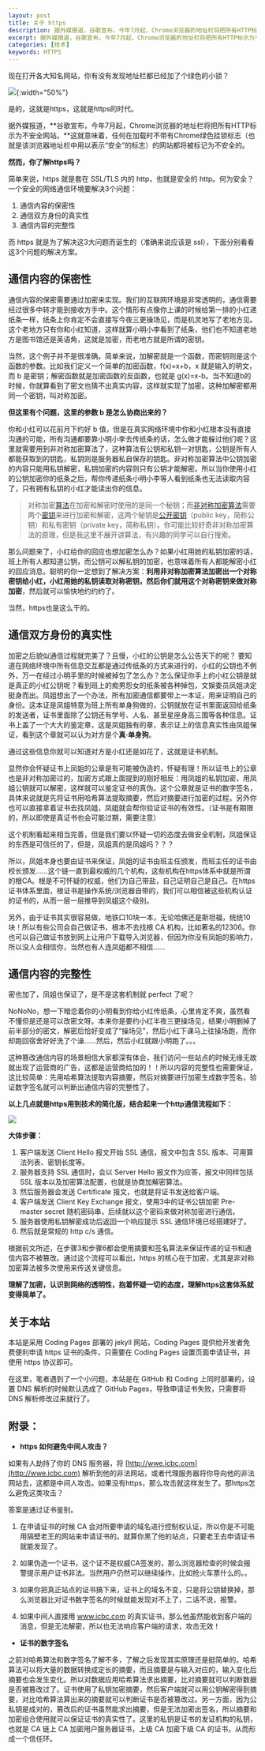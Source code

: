 ```yaml
---
layout: post
title: 关于 https 
description: 据外媒报道，谷歌宣布，今年7月起，Chrome浏览器的地址栏将把所有HTTP标示为不安全网站。这就意味着，任何在加载时不带有Chrome绿色挂锁标志（也就是该浏览器地址栏中用以表示“安全”的标志）的网站都将被标记为不安全的。
excerpt: 据外媒报道，谷歌宣布，今年7月起，Chrome浏览器的地址栏将把所有HTTP标示为不安全网站。这就意味着，任何在加载时不带有Chrome绿色挂锁标志（也就是该浏览器地址栏中用以表示“安全”的标志）的网站都将被标记为不安全的
categories: [技术]
keywords: HTTPS
---
```


现在打开各大知名网站，你有没有发现地址栏都已经加了个绿色的小锁？  

![](/images/post/https/https.png){:width="50%"}

是的，这就是https，这就是https的时代。

据外媒报道，**谷歌宣布，今年7月起，Chrome浏览器的地址栏将把所有HTTP标示为不安全网站。**这就意味着，任何在加载时不带有Chrome绿色挂锁标志（也就是该浏览器地址栏中用以表示“安全”的标志）的网站都将被标记为不安全的。

**然而，你了解https吗？**

简单来说，https 就是套在 SSL/TLS 内的 http，也就是安全的 http。何为安全？一个安全的网络通信环境要解决3个问题：

1. 通信内容的保密性  
2. 通信双方身份的真实性  
3. 通信内容的完整性   

而 https 就是为了解决这3大问题而诞生的（准确来说应该是 ssl），下面分别看看这3个问题的解决方案。

## 通信内容的保密性

通信内容的保密需要通过加密来实现。我们的互联网环境是非常透明的，通信需要经过很多中转才能到接收方手中。这个情形有点像你上课的时候给第一排的小红递纸条一样，纸条上你肯定不会直接写今夜三更操场见，而是机灵地写了老地方见。这个老地方只有你和小红知道，这样就算小明小李看到了纸条，他们也不知道老地方是图书馆还是英语角，这就是加密，而老地方就是所谓的密钥。

当然，这个例子并不是很准确。简单来说，加解密就是一个函数，而密钥则是这个函数的参数。比如我们定义一个简单的加密函数，f(x)=x+b，x 就是输入的明文，而 b 是密钥；解密函数就是加密函数的反函数，也就是 g(x)=x-b。当不知道b的时候，你就算看到了密文也猜不出真实内容，这样就实现了加密。这种加解密都用同一个密钥，叫对称加密。

**但这里有个问题，这里的参数 b 是怎么协商出来的？**

你和小红可以花前月下约好 b 值，但是在真实网络环境中你和小红根本没有直接沟通的可能，所有沟通都要靠小明小李去传纸条的话，怎么做才能躲过他们呢？这里就需要用到非对称加密算法了，这种算法有公钥和私钥一对钥匙，公钥是所有人都能获取到的钥匙，私钥则是服务器私自保存的钥匙。非对称加密算法中公钥加密的内容只能用私钥解密，私钥加密的内容则只有公钥才能解密。所以当你使用小红的公钥加密你的纸条之后，帮你传递纸条小明小李等人看到纸条也无法读取内容了，只有拥有私钥的小红才能读出你的信息。

> 对称加密[算法](https://baike.baidu.com/item/%E7%AE%97%E6%B3%95)在加密和解密时使用的是同一个秘钥；而[非对称加密算法](https://baike.baidu.com/item/%E9%9D%9E%E5%AF%B9%E7%A7%B0%E5%8A%A0%E5%AF%86%E7%AE%97%E6%B3%95)需要两个[密钥](https://baike.baidu.com/item/%E5%AF%86%E9%92%A5)来进行加密和解密，这两个秘钥是[公开密钥](https://baike.baidu.com/item/%E5%85%AC%E5%BC%80%E5%AF%86%E9%92%A5)（public key，简称公钥）和私有密钥（private key，简称私钥）。你可能比较好奇非对称加密算法的原理，但是我这里不展开讲算法，有兴趣的同学可以自行搜索。  

那么问题来了，小红给你的回应也想加密怎么办？如果小红用她的私钥加密的话，班上所有人都知道公钥，而公钥可以解私钥的加密，也意味着所有人都能解密小红的回应消息。聪明的你一定想到了解决方案：**利用非对称加密算法加密出一个对称密钥给小红，小红用她的私钥读取对称密钥，然后你们就用这个对称密钥来做对称加密**，然后就可以愉快地约约约了。

当然，https也是这么干的。

## 通信双方身份的真实性

加密之后貌似通信过程就完美了？且慢，小红的公钥是怎么公告天下的呢？
要知道在网络环境中所有信息交互都是通过传纸条的方式来进行的，小红的公钥也不例外，万一在经过小明手里的时候被掉包了怎么办？怎么保证你手上的小红公钥是就是真正的小红公钥呢？看到班上的痴男怨女的纸条被各种掉包，文娱委员凤姐决定挺身而出。凤姐想出了一个办法，所有加密通信都要带上一本证，用来证明自己的身份。这本证是凤姐特意为班上所有单身狗做的，公钥就放在证书里面返回给纸条的发送者，证书里面除了公钥还有学号、人名、甚至星座身高三围等各种信息。证书上盖了一个大大的鉴定章，这是凤姐独有的章，表示证上的信息真实性由凤姐保证，看到这个章就可以认为对方是个**真·单身狗**。

通过这些信息你就可以知道对方是小红还是如花了，这就是证书机制。

显然你会怀疑证书上凤姐的公章是有可能被伪造的，怀疑有理！所以证书上的公章也是非对称加密过的，加密方式跟上面提到的刚好相反：用凤姐的私钥加密，用凤姐公钥就可以解密，这样就可以鉴定证书的真伪。这个公章就是证书的数字签名，具体来说就是先将证书用哈希算法提取摘要，然后对摘要进行加密的过程。另外你也可以直接拿着证书去找凤姐，凤姐就会帮你验证证书的有效性。（证书是有期限的，所以即使是真证书也会可能过期，需要注意）

这个机制看起来相当完善，但是我们要以怀疑一切的态度去做安全机制，凤姐保证的东西是可信任的了，但是，凤姐真的是凤姐吗？？？


所以，凤姐本身也要由证书来保证，凤姐的证书由班主任颁发，而班主任的证书由校长颁发……这个链一直到最权威的几个机构，这些机构在https体系中就是所谓的根CA。根是不可怀疑的权威，他们为自己带盐，自己证明自己是自己。在https证书体系里面，根证书是操作系统/浏览器自带的，我们可以相信被这些机构认证的证书的，从而一层一层推导到凤姐这个级别。

另外，由于证书其实很容易做，地铁口10块一本，无论哈佛还是斯坦福，统统10块！所以有些公司会自己做证书，根本不去找根 CA 机构，比如著名的12306。你也可以自己做证书放到网上让用户下载导入浏览器，但因为你没有凤姐的影响力，所以没人会相信你，当然也有人连凤姐都不相信……


## 通信内容的完整性

密也加了，凤姐也保证了，是不是这套机制就 perfect 了呢？

NoNoNo，想一下暗恋着你的小明看到你给小红传纸条，心里肯定不爽，虽然看不懂但是还是可以改密文呀。本来你是要约小红半夜三更操场见，结果小明删掉了前半部分的密文，解密后恰好变成了“操场见”，然后小红下课马上往操场跑，而你却跑回宿舍好好洗了个澡……然后，然后小红就跟小明跑了。。。

这种篡改通信内容的场景相信大家都深有体会，我们访问一些站点的时候无缘无故就出现了运营商的广告，这都是运营商给加的！！所以内容的完整性也需要保证，这比较简单：先用哈希算法提取内容摘要，然后对摘要进行加密生成数字签名，验证数字签名就可以判断出通信内容的完整性了。

**以上几点就是https用到技术的简化版，结合起来一个http通信流程如下：**

![](/images/post/https/0.jpeg)


**大体步骤：**

1. 客户端发送 Client Hello 报文开始 SSL 通信，报文中包含 SSL 版本、可用算法列表、密钥长度等。  
2. 服务器支持 SSL 通信时，会以 Server Hello 报文作为应答，报文中同样包括 SSL 版本以及加密算法配置，也就是协商加解密算法。  
3. 然后服务器会发送 Certificate 报文，也就是将证书发送给客户端。  
4. 客户端发送 Client Key Exchange 报文，使用3中的证书公钥加密 Pre-master secret 随机密码串，后续就以这个密码来做对称加密进行通信。  
5. 服务器使用私钥解密成功后返回一个响应提示 SSL 通信环境已经搭建好了。  
6. 然后就是常规的 http c/s 通信。


根据前文所述，在步骤3和步骤6都会使用摘要和签名算法来保证传递的证书和通信内容不被篡改。通过这个流程可以看出，https 的核心在于加密，尤其是非对称加密算法被多次使用来传送关键信息。

**理解了加密，认识到网络的透明性，抱着怀疑一切的态度，理解https这套体系就变得简单了。**

## 关于本站

本站是采用 Coding Pages 部署的 jekyll 网站，Coding Pages 提供给开发者免费便利申请 https 证书的条件，只需要在 Coding Pages 设置页面申请证书，并使用 https 协议即可。

在这里，笔者遇到了一个小问题，本站是在 GitHub 和 Coding 上同时部署的，设置 DNS 解析的时候默认选成了 GitHub Pages，导致申请证书失败，只需要将 DNS 解析修改过来就行了。


## 附录：

* **https 如何避免中间人攻击？**  

如果有人劫持了你的 DNS 服务器，将 [http://wwe.icbc.com](http://wwe.icbc.com) 解析到他的非法网站，或者代理服务器将你导向他的非法网站去，这都是中间人攻击。如果没有https，那么攻击就这样发生了。那https怎么避免这类攻击？

答案是通过证书鉴别。

1. 在申请证书的时候 CA 会对所要申请的域名进行控制权认证，所以你是不可能用隔壁老王的网站来申请证书的。就算你黑了他的站点，只要老王去申请证书就能发现了。

2. 如果伪造一个证书，这个证不是权威CA签发的，那么浏览器检查的时候会报警提示用户证书非法。当然用户仍然可以继续操作，比如抢火车票什么的。。

3. 如果你把真正站点的证书搞下来，证书上的域名不变，只是将公钥替换掉，那么浏览器比对证书数字签名的时候就能发现对不上了，二话不说，报警。

4. 如果中间人直接用 www.icbc.com 的真实证书，那么他虽然能收到客户端的消息，但是无法解密，所以也无法响应客户端的请求，攻击无效！

* **证书的数字签名**

之前对哈希算法和数字签名了解不多，了解之后发现其实原理还是挺简单的。哈希算法可以将大量的数据转换成定长的摘要，而且摘要是与输入对应的，输入变化后摘要也会发生变化。所以对数据应用哈希算法求出摘要，比对摘要就可以判断数据是否被篡改过了。证书使用了私钥加密摘要，然后客户端就可以用公钥解密得到摘要，对比哈希算法算出来的摘要就可以判断证书是否被篡改过。另一方面，因为公私钥是成对的，篡改后的证书虽然能求出摘要，但是无法加密出签名，所以摘要和加密组合使用就可以保证证书的真实性了。这里的私钥是证书的发证机构的私钥，也就是 CA 链上 CA 加密用户服务器证书，上级 CA 加密下级 CA 的证书，从而形成一个信任环。

